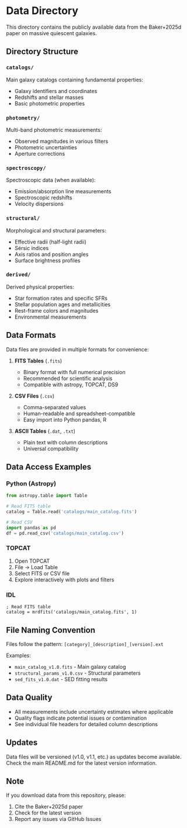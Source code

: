 # Data Directory

This directory contains the publicly available data from the Baker+2025d paper on massive quiescent galaxies.

## Directory Structure

### `catalogs/`
Main galaxy catalogs containing fundamental properties:
- Galaxy identifiers and coordinates
- Redshifts and stellar masses
- Basic photometric properties

### `photometry/`
Multi-band photometric measurements:
- Observed magnitudes in various filters
- Photometric uncertainties
- Aperture corrections

### `spectroscopy/`
Spectroscopic data (when available):
- Emission/absorption line measurements
- Spectroscopic redshifts
- Velocity dispersions

### `structural/`
Morphological and structural parameters:
- Effective radii (half-light radii)
- Sérsic indices
- Axis ratios and position angles
- Surface brightness profiles

### `derived/`
Derived physical properties:
- Star formation rates and specific SFRs
- Stellar population ages and metallicities
- Rest-frame colors and magnitudes
- Environmental measurements

## Data Formats

Data files are provided in multiple formats for convenience:

1. **FITS Tables** (`.fits`)
   - Binary format with full numerical precision
   - Recommended for scientific analysis
   - Compatible with astropy, TOPCAT, DS9

2. **CSV Files** (`.csv`)
   - Comma-separated values
   - Human-readable and spreadsheet-compatible
   - Easy import into Python pandas, R

3. **ASCII Tables** (`.dat`, `.txt`)
   - Plain text with column descriptions
   - Universal compatibility

## Data Access Examples

### Python (Astropy)
```python
from astropy.table import Table

# Read FITS table
catalog = Table.read('catalogs/main_catalog.fits')

# Read CSV
import pandas as pd
df = pd.read_csv('catalogs/main_catalog.csv')
```

### TOPCAT
1. Open TOPCAT
2. File → Load Table
3. Select FITS or CSV file
4. Explore interactively with plots and filters

### IDL
```idl
; Read FITS table
catalog = mrdfits('catalogs/main_catalog.fits', 1)
```

## File Naming Convention

Files follow the pattern: `[category]_[description]_[version].ext`

Examples:
- `main_catalog_v1.0.fits` - Main galaxy catalog
- `structural_params_v1.0.csv` - Structural parameters
- `sed_fits_v1.0.dat` - SED fitting results

## Data Quality

- All measurements include uncertainty estimates where applicable
- Quality flags indicate potential issues or contamination
- See individual file headers for detailed column descriptions

## Updates

Data files will be versioned (v1.0, v1.1, etc.) as updates become available.
Check the main README.md for the latest version information.

## Note

If you download data from this repository, please:
1. Cite the Baker+2025d paper
2. Check for the latest version
3. Report any issues via GitHub Issues
